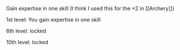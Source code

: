 Gain expertise in one skill (I think I used this for the +2 in [[Archery]])

1st level: You gain expertise in one skill

6th level: locked

10th level: locked
